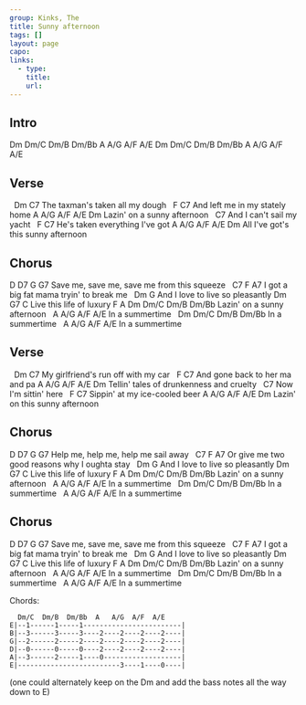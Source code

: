 ```yaml
---
group: Kinks, The
title: Sunny afternoon
tags: []
layout: page
capo: 
links: 
  - type: 
    title: 
    url: 
---
```


## Intro

Dm  Dm/C  Dm/B  Dm/Bb   A  A/G
A/F  A/E
Dm  Dm/C  Dm/B  Dm/Bb   A  A/G
A/F  A/E

## Verse

&nbsp;    Dm             C7
The taxman's taken all my dough
&nbsp;    F              C7
And left me in my stately home
A      A/G   A/F  A/E   Dm
Lazin' on a sunny afternoon
&nbsp;              C7
And I can't sail my yacht
&nbsp;      F          C7
He's taken everything I've got
A          A/G        A/F  A/E Dm
All I've got's this sunny afternoon

## Chorus

D                  D7                   G   G7
Save me, save me, save me from this squeeze
&nbsp;           C7                       F     A7
I got a big fat mama tryin' to break me
&nbsp;     Dm                G
And I love to live so pleasantly
 Dm                  G7   C
Live this life of luxury
F            A         Dm  Dm/C  Dm/B  Dm/Bb
Lazin' on a sunny afternoon
&nbsp;        A       A/G  A/F  A/E
In a summertime
&nbsp;        Dm     Dm/C  Dm/B  Dm/Bb
In a summertime
&nbsp;        A       A/G  A/F  A/E
In a summertime

## Verse

&nbsp;   Dm             C7
My girlfriend's run off with my car
&nbsp;    F              C7
And gone back to her ma and pa
A         A/G      A/F   A/E   Dm
Tellin' tales of drunkenness and cruelty
&nbsp;              C7
Now I'm sittin' here
&nbsp;      F          C7
Sippin' at my ice-cooled beer
A      A/G     A/F    A/E   Dm
Lazin' on this sunny afternoon

## Chorus

D                  D7                   G   G7
Help me, help me, help me sail away
&nbsp;           C7                       F     A7
Or give me two good reasons why I oughta stay
&nbsp;     Dm                G
And I love to live so pleasantly
 Dm                  G7   C
Live this life of luxury
F            A         Dm  Dm/C  Dm/B  Dm/Bb
Lazin' on a sunny afternoon
&nbsp;        A       A/G  A/F  A/E
In a summertime
&nbsp;        Dm     Dm/C  Dm/B  Dm/Bb
In a summertime
&nbsp;        A       A/G  A/F  A/E
In a summertime

## Chorus

D                  D7                   G   G7
Save me, save me, save me from this squeeze
&nbsp;           C7                       F     A7
I got a big fat mama tryin' to break me
&nbsp;     Dm                G
And I love to live so pleasantly
 Dm                  G7   C
Live this life of luxury
F            A         Dm  Dm/C  Dm/B  Dm/Bb
Lazin' on a sunny afternoon
&nbsp;        A       A/G  A/F  A/E
In a summertime
&nbsp;        Dm     Dm/C  Dm/B  Dm/Bb
In a summertime
&nbsp;        A       A/G  A/F  A/E
In a summertime

Chords:

```chordpro
  Dm/C  Dm/B  Dm/Bb  A   A/G  A/F  A/E
E|--1------1-----1------------------------|
B|--3------3-----3----2----2----2----2----|
G|--2------2-----2----2----2----2----2----|
D|--0------0-----0----2----2----2----2----|
A|--3------2-----1----0-------------------|
E|-------------------------3----1----0----|
```

(one could alternately keep on the Dm and add the bass notes
all the way down to E)

